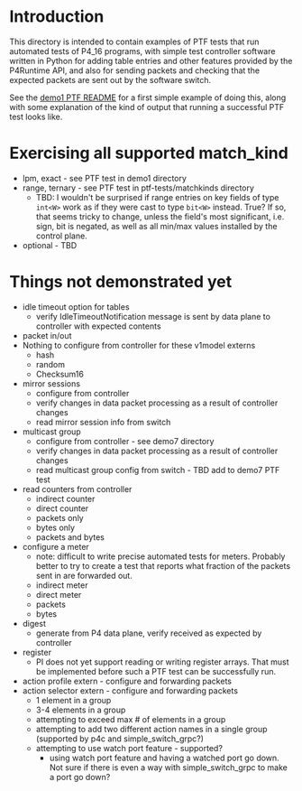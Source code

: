 # Introduction

This directory is intended to contain examples of PTF tests that run
automated tests of P4_16 programs, with simple test controller
software written in Python for adding table entries and other features
provided by the P4Runtime API, and also for sending packets and
checking that the expected packets are sent out by the software
switch.

See the [demo1 PTF README](../demo1/README-ptf.md) for a first simple
example of doing this, along with some explanation of the kind of
output that running a successful PTF test looks like.


# Exercising all supported match_kind

+ lpm, exact - see PTF test in demo1 directory
+ range, ternary - see PTF test in ptf-tests/matchkinds directory
  + TBD: I wouldn't be surprised if range entries on key fields of
    type `int<W>` work as if they were cast to type `bit<W>` instead.
    True?  If so, that seems tricky to change, unless the field's most
    significant, i.e. sign, bit is negated, as well as all min/max
    values installed by the control plane.
+ optional - TBD



# Things not demonstrated yet

+ idle timeout option for tables
  + verify IdleTimeoutNotification message is sent by data plane to
    controller with expected contents
+ packet in/out
+ Nothing to configure from controller for these v1model externs
  + hash
  + random
  + Checksum16
+ mirror sessions
  + configure from controller
  + verify changes in data packet processing as a result of controller changes
  + read mirror session info from switch
+ multicast group
  + configure from controller - see demo7 directory
  + verify changes in data packet processing as a result of controller changes
  + read multicast group config from switch - TBD add to demo7 PTF test
+ read counters from controller
  + indirect counter
  + direct counter
  + packets only
  + bytes only
  + packets and bytes
+ configure a meter
  + note: difficult to write precise automated tests for meters.
    Probably better to try to create a test that reports what fraction
    of the packets sent in are forwarded out.
  + indirect meter
  + direct meter
  + packets
  + bytes
+ digest
  + generate from P4 data plane, verify received as expected by controller
+ register
  + PI does not yet support reading or writing register arrays.  That
    must be implemented before such a PTF test can be successfully run.
+ action profile extern - configure and forwarding packets
+ action selector extern - configure and forwarding packets
  + 1 element in a group
  + 3-4 elements in a group
  + attempting to exceed max # of elements in a group
  + attempting to add two different action names in a single group
    (supported by p4c and simple_switch_grpc?)
  + attempting to use watch port feature - supported?
    + using watch port feature and having a watched port go down.  Not
      sure if there is even a way with simple_switch_grpc to make a
      port go down?
